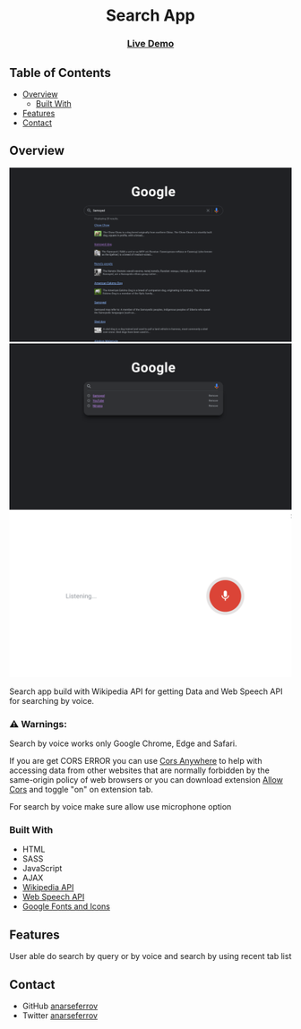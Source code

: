 <h1 align="center">Search App</h1>

<div align="center">
  <h3>
    <a href="https://search-app-wine.vercel.app/">
      Live Demo
    </a>
  </h3>
</div>

## Table of Contents

- [Overview](#overview)
  - [Built With](#built-with)
- [Features](#features)
- [Contact](#contact)

## Overview

![screenshot](./screenshots/ss3.png)
![screenshot](./screenshots/ss1.png)
![screenshot](./screenshots/ss2.png)

Search app build with Wikipedia API for getting Data and Web Speech API for searching by voice. 
### ⚠ Warnings:  
<p>Search by voice works only Google Chrome, Edge and Safari.<p> 
<p>If you are get CORS ERROR you can use <a href="https://cors-anywhere.herokuapp.com/">Cors Anywhere</a> to help with accessing data from other websites that are normally forbidden by the same-origin policy of web browsers or you can download extension <a href="https://chrome.google.com/webstore/detail/allow-cors-access-control/lhobafahddgcelffkeicbaginigeejlf?utm_source=chrome-ntp-icon">Allow Cors</a> and toggle "on" on extension tab.<p>
<p>For search by voice make sure allow use microphone option<p>

### Built With

- HTML
- SASS
- JavaScript
- AJAX
- [Wikipedia API](https://www.mediawiki.org/wiki/API:Main_page)
- [Web Speech API](https://developer.mozilla.org/en-US/docs/Web/API/Web_Speech_API)
- [Google Fonts and Icons](https://fonts.google.com/icons)

## Features

User able do search by query or by voice and search by using recent tab list

## Contact

- GitHub [anarseferrov](https://{github.com/anarseferrov})
- Twitter [anarseferrov](https://{twitter.com/anarseferrov})
